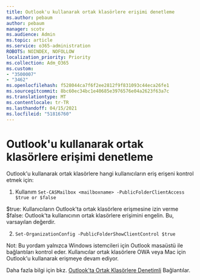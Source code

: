 ```yaml
---
title: Outlook'u kullanarak ortak klasörlere erişimi denetleme
ms.author: pebaum
author: pebaum
manager: scotv
ms.audience: Admin
ms.topic: article
ms.service: o365-administration
ROBOTS: NOINDEX, NOFOLLOW
localization_priority: Priority
ms.collection: Adm_O365
ms.custom:
- "3500007"
- "3462"
ms.openlocfilehash: f528044ca7f6f2ee2812f9f831093c44eca26fe1
ms.sourcegitcommit: 8bc60ec34bc1e40685e3976576e04a2623f63a7c
ms.translationtype: MT
ms.contentlocale: tr-TR
ms.lasthandoff: 04/15/2021
ms.locfileid: "51816760"
---
```

# <a name="control-access-to-public-folders-using-outlook"></a>Outlook'u kullanarak ortak klasörlere erişimi denetleme

Outlook'u kullanarak ortak klasörlere hangi kullanıcıların eriş erişeni kontrol etmek için:

1. Kullanım `Set-CASMailbox <mailboxname> -PublicFolderClientAccess $true or $false`

$true: Kullanıcıların Outlook'ta ortak klasörlere erişmesine izin verme  
$false: Outlook'ta kullanıcının ortak klasörlere erişimini engelin. Bu, varsayılan değerdir.  

2. `Set-OrganizationConfig -PublicFolderShowClientControl $true`

Not: Bu yordam yalnızca Windows istemcileri için Outlook masaüstü ile bağlantıları kontrol eder. Kullanıcılar ortak klasörlere OWA veya Mac için Outlook'u kullanarak erişmeye devam ediyor.

Daha fazla bilgi için bkz. [Outlook'ta Ortak Klasörlere Denetimli](https://aka.ms/controlpf) Bağlantılar.
